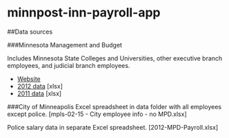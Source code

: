 minnpost-inn-payroll-app
========================

##Data sources

###Minnesota Management and Budget

Includes Minnesota State Colleges and Universities, other executive branch employees, and judicial branch employees.

-	[Website]("http://www.beta.mmb.state.mn.us/salary-data")
-	[2012 data]("http://www.beta.mmb.state.mn.us/data/media/excel2012.xlsx") [xlsx]
-	[2011 data]("http://www.beta.mmb.state.mn.us/data/media/excel2011.xlsx") [xlsx]

###City of Minneapolis
Excel spreadsheet in data folder with all employees except police. [mpls-02-15 - City employee info - no MPD.xlsx]

Police salary data in separate Excel spreadsheet. [2012-MPD-Payroll.xlsx]